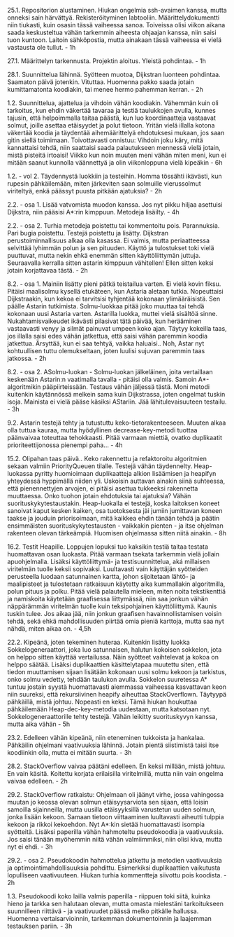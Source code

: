 25.1. Repositorion alustaminen. Hiukan ongelmia ssh-avaimen kanssa, mutta onneksi sain härvättyä. Rekisteröityminen labtooliin. Määrittelydokumentti niin tiukasti, kuin osasin tässä vaiheessa sanoa. Toiveissa olisi viikon aikana saada keskusteltua vähän tarkemmin aiheesta ohjaajan kanssa, niin saisi tuon kuntoon. Laitoin sähköpostia, mutta ainakaan tässä vaiheessa ei vielä vastausta ole tullut. - 1h

27.1. Määrittelyn tarkennusta. Projektin aloitus. Yleistä pohdintaa. - 1h

28.1. Suunnittelua lähinnä. Syötteen muotoa, Dijkstran luonteen pohdintaa. Saamaton päivä jotenkin. Vituttaa. Huomenna pakko saada jotain kumittamatonta koodiakin, tai menee hermo pahemman kerran. - 2h

1.2. Suunnittelua, ajattelua ja vihdoin vähän koodiakin. Vähemmän kuin oli tarkoitus, kun ehdin väkertää tavaraa ja testiä taulukkojen avulla, kunnes tajusin, että helpoimmalla taitaa päästä, kun luo koordinaatteja vastaavat solmut, joille asettaa etäisyydet ja polut tietoon. Yritän vielä illalla kotona väkertää koodia ja täydentää aihemäärittelyä ehdotuksesi mukaan, jos saan gitin siellä toimimaan. Toivottavasti onnistuu: Vihdoin joku käry, mitä kannattaisi tehdä, niin saattaisi saada palautukseen mennessä vielä jotain, mistä pisteitä irtoaisi! Viikko kun noin muuten meni vähän miten meni, kun ei mitään saanut kunnolla väännettyä ja olin viikonloppuna vielä kipeäkin - 6h

1.2. - vol 2. Täydennystä luokkiin ja testeihin. Homma tössähti ikävästi, kun rupesin pähkäilemään, miten järkeviten saan solmuille vierussolmut viriteltyä, enkä päässyt puusta pitkään ajatuksia? - 2h

2.2. - osa 1. Lisää vatvomista muodon kanssa. Jos nyt pikku hiljaa asettuisi Dijkstra, niin pääsisi A*:rin kimppuun. Metodeja lisäilty. - 4h

2.2. - osa 2. Turhia metodeja poistettu tai kommentoitu pois. Parannuksia. Pari bugia poistettu. Testejä poistettu ja lisätty. Dijkstran perustoiminnallisuus alkaa olla kasassa. Ei valmis, mutta periaatteessa selvittää lyhimmän polun ja sen pituuden. Käyttö ja tulostukset toki vielä puuttuvat, mutta nekin ehkä enemmän sitten käyttöliittymän juttuja. Seuraavalla kerralla sitten astarin kimppuun vähitellen! Ellen sitten keksi jotain korjattavaa tästä. - 2h

8.2. - osa 1. Mainiin lisätty pieni pätkä teistailua varten. Ei vielä kovin fiksu. Pitäisi maalisolmu kysellä etukäteen, kun Astaria aletaan tutkia. Nopeuttaisi Dijkstraakin, kun kekoa ei tarvitsisi tyhjentää kokonaan ylimääräisistä. Sen päälle Astarin tutkimista. Solmu-luokkaa pitää joko muuttaa tai tehdä kokonaan uusi Astaria varten. Astarilla luokka, muttei vielä sisältöä sinne. Nukahtamisvaikeudet ikävästi pilasivat tätä päivää, kun herääminen vastaavasti venyy ja silmät painuvat umpeen koko ajan. Täytyy kokeilla taas, jos illalla saisi edes vähän jatkettua, että saisi vähän paremmin koodia jatkettua. Ärsyttää, kun ei saa tehtyä, vaikka haluaisi.. Noh, Astar nyt kohtuullisen tuttu olemukseltaan, joten luulisi sujuvan paremmin taas jatkossa. - 2h

8.2. - osa 2. ASolmu-luokan - Solmu-luokan jälkeläinen, joita vertaillaan keskenään Astarin:n vaatimalla tavalla - pitäisi olla valmis. Samoin A*-algoritmikin pääpiirteissään. Testaus vähän jäljessä tästä. Moni metodi kuitenkin käytännössä melkein sama kuin Dijkstrassa, joten ongelmat tuskin isoja. Mainista ei vielä pääse käsiksi AStariin. Jää lähitulevaisuuteen testailu. - 3h

9.2. Astarin testejä tehty ja tutustuttu keko-tietorakenteeseen. Muuten alkaa olla tuttua kauraa, mutta hyödyllinen decrease-key-metodi tuottaa päänvaivaa toteuttaa tehokkaasti. Pitää varmaan miettiä, ovatko duplikaatit prioriteettijonossa pienempi paha... - 4h

15.2. Olipahan taas päivä.. Keko rakennettu ja refaktoroitu algoritmien sekaan valmiin PriorityQueuen tilalle. Testejä vähän täydennelty. Heap-luokassa pyritty huomioimaan duplikaatteja alkion lisäämisen ja heapifyn yhteydessä hyppimällä niiden yli. Uskoisin auttavan ainakin siinä suhteessa, että pienennettyjen arvojen, ei pitäisi asettua tukkeeksi rakennetta muuttaessa. Onko tuohon jotain ehdotuksia tai ajatuksia? Vähän suorituskykytestaustakin. Heap-luokalla ei testejä, koska laitoksen koneet sanoivat kaput kesken kaiken, osa tuotoksesta jäi jumiin jumittavan koneen taakse ja jouduin priorisoimaan, mitä kaikkea ehdin tänään tehdä ja päätin ensimmäisten suorituskykytestausten - vaikkakin pienten - ja itse ohjelman rakenteen olevan tärkeämpiä. Huomisen ohjelmassa sitten niitä ainakin. - 8h

16.2. Testit Heapille. Loppujen lopuksi tuo kaksikin testiä taitaa testata huomattavan osan luokasta. Pitää varmaan tsekata tarkemmin vielä jollain apuohjelmalla. Lisäksi käyttöliittymä- ja testisuunnittelua, aká millaisen viritelmän tuolle keksii sopivaksi. Luultavasti vain käyttäjän syötteiden perusteella luodaan satunnainen kartta, johon sijoitetaan lähtö- ja maalipisteet ja tulostetaan ratkaisuun käytetty aika kummallakin algoritmilla, polun pituus ja polku. Pitää vielä palautella mieleen, miten noita tekstikenttiä ja namiskoita käytetään graafisessa liittymässä, niin saa jonkun vähän näppärämmän viritelmän tuolle kuin teksipohjainen käyttöliittymä. Kaunis tuskin tulee. Jos aikaa jää, niin jonkun graafisen havainnollistamisen voisin tehdä, sekä ehkä mahdollisuuden piirtää omia pieniä karttoja, mutta saa nyt nähdä, miten aikaa on. - 4,5h

22.2. Kipeänä, joten tekeminen huteraa. Kuitenkin lisätty luokka Sokkelogeneraattori, joka luo satunnaisen, halutun kokoisen sokkelon, jota on helppo sitten käyttää vertailussa. Näin syötteet vaihtelevat ja kokoa on helppo säätää. Lisäksi duplikaattien käsittelytapaa muutettu siten, että tiedon muuttamisen sijaan lisätään kokonaan uusi solmu kekoon ja tarkistus, onko solmu vedetty, tehdään taulukon avulla. Sokkelon suuretessa A* tuntuu jostain syystä huomattavasti aiemmassa vaiheessa kasvattavan keon niin suureksi, että rekursiivinen heapify aiheuttaa StackOverflown. Täytyypä pähkäillä, mistä johtuu. Nopeasti en keksi. Tämä hiukan houkuttaa pähkäilemään Heap-dec-key-metodia uudestaan, mutta katsotaan nyt. Sokkelogeneraattorille tehty testejä. Vähän leikitty suorituskyvyn kanssa, mutta aika vähän - 5h

23.2. Edelleen vähän kipeänä, niin eteneminen tukkoista ja hankalaa. Pähkäilin ohjelmani vaativuuksia lähinnä. Jotain pientä siistimistä taisi itse koodiinkin olla, mutta ei mitään suurta. - 3h

28.2. StackOverflow vaivaa päätäni edelleen. En keksi millään, mistä johtuu. En vain käsitä. Koitettu korjata erilaisilla viritelmillä, mutta niin vain ongelma vaivaa edelleen. - 2h

29.2. StackOverflow ratkaistu: Ohjelmaan oli jäänyt virhe, jossa vahingossa muutan jo keossa olevan solmun etäisyysarviota sen sijaan, että loisin samoilla sijainneilla, mutta uusilla etäisyyksillä varustetun uuden solmun, jonka lisään kekoon. Samaan tietoon viittaaminen luultavasti aiheutti tulppia kekoon ja rikkoi kekoehdon. Nyt A*:kin sietää huomattavasti isompia syötteitä. Lisäksi paperilla vähän hahmoteltu pseudokoodia ja vaativuuksia. Jos saisi tänään myöhemmin niitä vähän valmiimmiksi, niin olisi kiva, mutta nyt ei ehdi. - 3h

29.2. - osa 2. Pseudokoodin hahmottelua jatkettu ja metodien vaativuuksia ja optimointimahdollisuuksia pohdittu. Esimerkiksi duplikaattien vaikutusta lopulliseen vaativuuteen. Hiukan turhia kommentteja siivottu pois koodista. - 2h

1.3. Pseudokoodi koko lailla valmis paperilla - riippuen toki siitä, kuinka hieno ja tarkka sen halutaan olevan, mutta omasta mielestäni tarkoitukseen suunnilleen riittävä - ja vaativuudet päässä melko pitkälle hallussa. Huomenna vertaisarvioinnin, tarkemman dokumentoinnin ja laajemman testauksen pariin. - 3h
